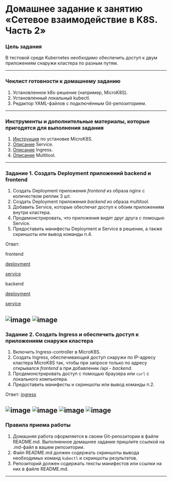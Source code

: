 # Домашнее задание к занятию «Сетевое взаимодействие в K8S. Часть 2»

### Цель задания

В тестовой среде Kubernetes необходимо обеспечить доступ к двум приложениям снаружи кластера по разным путям.

------

### Чеклист готовности к домашнему заданию

1. Установленное k8s-решение (например, MicroK8S).
2. Установленный локальный kubectl.
3. Редактор YAML-файлов с подключённым Git-репозиторием.

------

### Инструменты и дополнительные материалы, которые пригодятся для выполнения задания

1. [Инструкция](https://microk8s.io/docs/getting-started) по установке MicroK8S.
2. [Описание](https://kubernetes.io/docs/concepts/services-networking/service/) Service.
3. [Описание](https://kubernetes.io/docs/concepts/services-networking/ingress/) Ingress.
4. [Описание](https://github.com/wbitt/Network-MultiTool) Multitool.

------

### Задание 1. Создать Deployment приложений backend и frontend

1. Создать Deployment приложения _frontend_ из образа nginx с количеством реплик 3 шт.
2. Создать Deployment приложения _backend_ из образа multitool. 
3. Добавить Service, которые обеспечат доступ к обоим приложениям внутри кластера. 
4. Продемонстрировать, что приложения видят друг друга с помощью Service.
5. Предоставить манифесты Deployment и Service в решении, а также скриншоты или вывод команды п.4.

Ответ: 

frontend

[deployment](https://github.com/GribovMaksim/devops-netology/blob/main/kubernetes/1.5/frontend/deployment.yml) 

[service](https://github.com/GribovMaksim/devops-netology/blob/main/kubernetes/1.5/frontend/service.yml)

backend

[deployment](https://github.com/GribovMaksim/devops-netology/blob/main/kubernetes/1.5/backend/deployment.yml) 

[service](https://github.com/GribovMaksim/devops-netology/blob/main/kubernetes/1.5/backend/service.yml) 

![image](https://github.com/GribovMaksim/devops-netology/assets/112322500/205f72f5-f6ac-49cc-b075-bf44060f0479) 
![image](https://github.com/GribovMaksim/devops-netology/assets/112322500/287f642f-0b10-4001-a895-6dda41b5c62d) 
------

### Задание 2. Создать Ingress и обеспечить доступ к приложениям снаружи кластера

1. Включить Ingress-controller в MicroK8S.
2. Создать Ingress, обеспечивающий доступ снаружи по IP-адресу кластера MicroK8S так, чтобы при запросе только по адресу открывался _frontend_ а при добавлении /api - _backend_.
3. Продемонстрировать доступ с помощью браузера или `curl` с локального компьютера.
4. Предоставить манифесты и скриншоты или вывод команды п.2.

Ответ: 
[ingress](https://github.com/GribovMaksim/devops-netology/blob/main/kubernetes/1.5/ingress.yml)

![image](https://github.com/GribovMaksim/devops-netology/assets/112322500/af54c197-284c-4725-88b3-f35c9afea691) 
![image](https://github.com/GribovMaksim/devops-netology/assets/112322500/85208d90-f4d1-4f67-afe7-3d4fcac9602c) 
![image](https://github.com/GribovMaksim/devops-netology/assets/112322500/42feb968-1dcc-4fa9-b1ec-4685a7ba2898) 
![image](https://github.com/GribovMaksim/devops-netology/assets/112322500/8c285db6-5a61-4a47-a066-66f744cd6727) 
------

### Правила приема работы

1. Домашняя работа оформляется в своем Git-репозитории в файле README.md. Выполненное домашнее задание пришлите ссылкой на .md-файл в вашем репозитории.
2. Файл README.md должен содержать скриншоты вывода необходимых команд `kubectl` и скриншоты результатов.
3. Репозиторий должен содержать тексты манифестов или ссылки на них в файле README.md.

------
